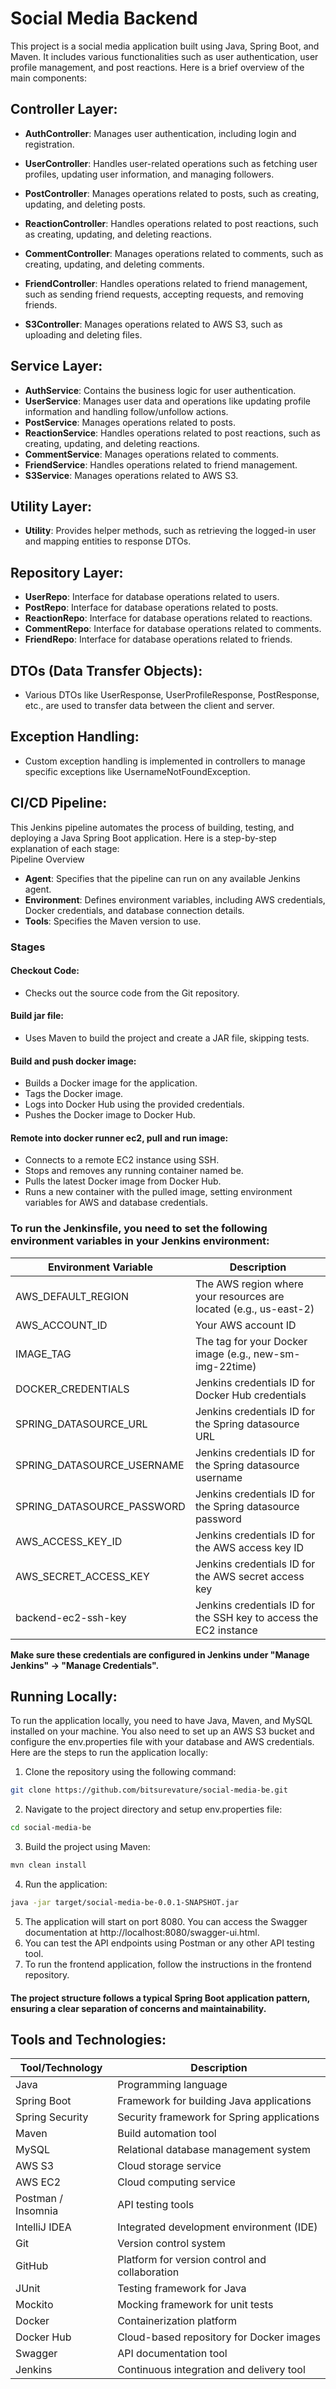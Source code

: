 # Social Media Backend
This project is a social media application built using Java, Spring Boot, and Maven. It includes various functionalities such as user authentication, user profile management, and post reactions. Here is a brief overview of the main components:  

## Controller Layer:  
- **AuthController**: Manages user authentication, including login and registration.

- **UserController**: Handles user-related operations such as fetching user profiles, updating user information, and managing followers.

- **PostController**: Manages operations related to posts, such as creating, updating, and deleting posts.
- **ReactionController**: Handles operations related to post reactions, such as creating, updating, and deleting reactions.
- **CommentController**: Manages operations related to comments, such as creating, updating, and deleting comments.
- **FriendController**: Handles operations related to friend management, such as sending friend requests, accepting requests, and removing friends.
- **S3Controller**: Manages operations related to AWS S3, such as uploading and deleting files.

## Service Layer:  
- **AuthService**: Contains the business logic for user authentication.
- **UserService**: Manages user data and operations like updating profile information and handling follow/unfollow actions.
- **PostService**: Manages operations related to posts.
- **ReactionService**: Handles operations related to post reactions, such as creating, updating, and deleting reactions.
- **CommentService**: Manages operations related to comments.
- **FriendService**: Handles operations related to friend management.
- **S3Service**: Manages operations related to AWS S3.

## Utility Layer:
- **Utility**: Provides helper methods, such as retrieving the logged-in user and mapping entities to response DTOs.

## Repository Layer:  
- **UserRepo**: Interface for database operations related to users.
- **PostRepo**: Interface for database operations related to posts.
- **ReactionRepo**: Interface for database operations related to reactions.
- **CommentRepo**: Interface for database operations related to comments.
- **FriendRepo**: Interface for database operations related to friends.

## DTOs (Data Transfer Objects):
- Various DTOs like UserResponse, UserProfileResponse, PostResponse, etc., are used to transfer data between the client and server.

## Exception Handling:  
- Custom exception handling is implemented in controllers to manage specific exceptions like UsernameNotFoundException. 

## CI/CD Pipeline:
This Jenkins pipeline automates the process of building, testing, and deploying a Java Spring Boot application. Here is a step-by-step explanation of each stage:  
Pipeline Overview

- **Agent**: Specifies that the pipeline can run on any available Jenkins agent.
- **Environment**: Defines environment variables, including AWS credentials, Docker credentials, and database connection details.
- **Tools**: Specifies the Maven version to use.
### Stages
#### Checkout Code:  
- Checks out the source code from the Git repository.
#### Build jar file:  
- Uses Maven to build the project and create a JAR file, skipping tests.
#### Build and push docker image:  
- Builds a Docker image for the application.
- Tags the Docker image.
- Logs into Docker Hub using the provided credentials.
- Pushes the Docker image to Docker Hub.
#### Remote into docker runner ec2, pull and run image:
- Connects to a remote EC2 instance using SSH.
- Stops and removes any running container named be.
- Pulls the latest Docker image from Docker Hub.
- Runs a new container with the pulled image, setting environment variables for AWS and database credentials.

### To run the Jenkinsfile, you need to set the following environment variables in your Jenkins environment:
| Environment Variable         | Description                                                      |
|------------------------------|------------------------------------------------------------------|
| AWS_DEFAULT_REGION           | The AWS region where your resources are located (e.g., us-east-2)|
| AWS_ACCOUNT_ID               | Your AWS account ID                                              |
| IMAGE_TAG                    | The tag for your Docker image (e.g., new-sm-img-22time)          |
| DOCKER_CREDENTIALS           | Jenkins credentials ID for Docker Hub credentials                |
| SPRING_DATASOURCE_URL        | Jenkins credentials ID for the Spring datasource URL             |
| SPRING_DATASOURCE_USERNAME   | Jenkins credentials ID for the Spring datasource username        |
| SPRING_DATASOURCE_PASSWORD   | Jenkins credentials ID for the Spring datasource password        |
| AWS_ACCESS_KEY_ID            | Jenkins credentials ID for the AWS access key ID                 |
| AWS_SECRET_ACCESS_KEY        | Jenkins credentials ID for the AWS secret access key             |
| backend-ec2-ssh-key          | Jenkins credentials ID for the SSH key to access the EC2 instance|
**Make sure these credentials are configured in Jenkins under "Manage Jenkins" -> "Manage Credentials".**

## Running Locally:
To run the application locally, you need to have Java, Maven, and MySQL installed on your machine. You also need to set up an AWS S3 bucket and configure the env.properties file with your database and AWS credentials. Here are the steps to run the application locally:
1. Clone the repository using the following command:
```bash
git clone https://github.com/bitsurevature/social-media-be.git 
```
2. Navigate to the project directory and setup env.properties file:
```bash
cd social-media-be
```
3. Build the project using Maven:
```bash
mvn clean install
```
4. Run the application:
```bash
java -jar target/social-media-be-0.0.1-SNAPSHOT.jar
```
5. The application will start on port 8080. You can access the Swagger documentation at http://localhost:8080/swagger-ui.html.
6. You can test the API endpoints using Postman or any other API testing tool.
7. To run the frontend application, follow the instructions in the frontend repository.
 
#### The project structure follows a typical Spring Boot application pattern, ensuring a clear separation of concerns and maintainability.

## Tools and Technologies:
| Tool/Technology    | Description                                      |
|--------------------|--------------------------------------------------|
| Java               | Programming language                             |
| Spring Boot        | Framework for building Java applications         |
| Spring Security    | Security framework for Spring applications       |
| Maven              | Build automation tool                            |
| MySQL              | Relational database management system            |
| AWS S3             | Cloud storage service                            |
| AWS EC2            | Cloud computing service                          |
| Postman / Insomnia | API testing tools                                |
| IntelliJ IDEA      | Integrated development environment (IDE)         |
| Git                | Version control system                           |
| GitHub             | Platform for version control and collaboration   |
| JUnit              | Testing framework for Java                       |
| Mockito            | Mocking framework for unit tests                 |
| Docker             | Containerization platform                        |
| Docker Hub         | Cloud-based repository for Docker images         |
| Swagger            | API documentation tool                           |
| Jenkins            | Continuous integration and delivery tool         |